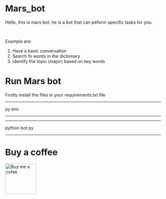 # Mars_bot 

Hello, this is mars bot. he is a bot that can peform specific tasks for you.

<br>

Example are:

1. Have a basic conversation
2. Search fo words in the dictionary
3. identify the topic (major) based on key words

# Run Mars bot

Firstly install the files in your requirements.txt file

***
py env
***

***
python bot.py
***

# Buy a coffee

<a href="https://www.buymeacoffee.com/mars.shall">
 <image src=".svg/bmc-icon.svg" alt="Buy me a cofee" width="100">
</a>